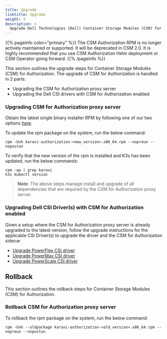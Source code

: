 ```yaml
---
title: Upgrade
linktitle: Upgrade 
weight: 3
description: >
  Upgrade Dell Technologies (Dell) Container Storage Modules (CSM) for Authorization
---
```


{{% pageinfo color="primary" %}}
The CSM Authorization RPM is no longer actively maintained or supported. It will be deprecated in CSM 2.0. It is highly recommended that you use CSM Authorization Helm deployment or CSM Operator going forward.
{{% /pageinfo %}}

This section outlines the upgrade steps for Container Storage Modules (CSM) for Authorization.  The upgrade of CSM for Authorization is handled in 2 parts:
- Upgrading the CSM for Authorization proxy server
- Upgrading the Dell CSI drivers with CSM for Authorization enabled

### Upgrading CSM for Authorization proxy server

Obtain the latest single binary installer RPM by following one of our two options [here](../deployment/#single-binary-installer). 

To update the rpm package on the system, run the below command:

```
rpm -Uvh karavi-authorization-<new_version>.x86_64.rpm --nopreun --nopostun
```

To verify that the new version of the rpm is installed and K3s has been updated, run the below commands:

```
rpm -qa | grep karavi
k3s kubectl version
``` 

>__Note__: The above steps manage install and upgrade of all dependencies that are required by the CSM for Authorization proxy server. 

### Upgrading Dell CSI Driver(s) with CSM for Authorization enabled

Given a setup where the CSM for Authorization proxy server is already upgraded to the latest version, follow the upgrade instructions for the applicable CSI Driver(s) to upgrade the driver and the CSM for Authorization sidecar

- [Upgrade PowerFlex CSI driver](../../csidriver/upgradation/drivers/powerflex/)
- [Upgrade PowerMax CSI driver](../../csidriver/upgradation/drivers/powermax/)
- [Upgrade PowerScale CSI driver](../../csidriver/upgradation/drivers/isilon/)

## Rollback

This section outlines the rollback steps for Container Storage Modules (CSM) for Authorization.
### Rollback CSM for Authorization proxy server

To rollback the rpm package on the system, run the below command:

```
rpm -Uvh --oldpackage karavi-authorization-<old_version>.x86_64.rpm --nopreun --nopostun
```